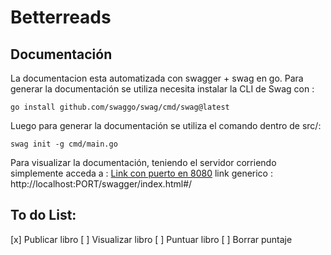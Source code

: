 # Betterreads

## Documentación

La documentacion esta automatizada con swagger + swag en go.
Para generar la documentación se utiliza necesita instalar la CLI de Swag con :

```shell
go install github.com/swaggo/swag/cmd/swag@latest
```

Luego para generar la documentación se utiliza el comando dentro de src/:

```shell
swag init -g cmd/main.go
```

Para visualizar la documentación, teniendo el servidor corriendo simplemente acceda a :
[Link con puerto en 8080](http://localhost:8080/swagger/index.html#/)
link generico : http://localhost:PORT/swagger/index.html#/

## To do List:

[x] Publicar libro
[ ] Visualizar libro
[ ] Puntuar libro
[ ] Borrar puntaje
